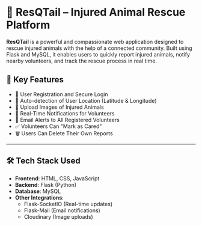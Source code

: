 # 🐾 ResQTail – Injured Animal Rescue Platform

**ResQTail** is a powerful and compassionate web application designed to rescue injured animals with the help of a connected community. Built using Flask and MySQL, it enables users to quickly report injured animals, notify nearby volunteers, and track the rescue process in real time.


## 🚀 Key Features

- 👥 User Registration and Secure Login
- 📍 Auto-detection of User Location (Latitude & Longitude)
- 📸 Upload Images of Injured Animals
- 🔔 Real-Time Notifications for Volunteers
- 📧 Email Alerts to All Registered Volunteers
- ✅ Volunteers Can "Mark as Cared"
- 🗑️ Users Can Delete Their Own Reports

---

## 🛠️ Tech Stack Used

- **Frontend**: HTML, CSS, JavaScript
- **Backend**: Flask (Python)
- **Database**: MySQL
- **Other Integrations**:
  - Flask-SocketIO (Real-time updates)
  - Flask-Mail (Email notifications)
  - Cloudinary (Image uploads)
